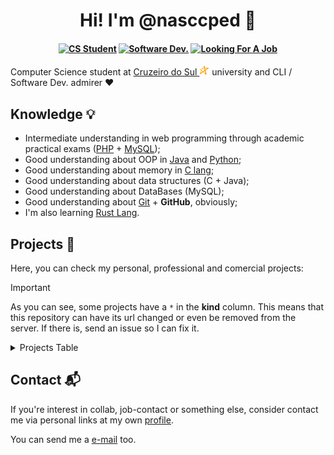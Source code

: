 <h1 align="center">Hi! I'm @nasccped 👋</h1>

<!-- showing badges -->
<h4 align="center">

[![CS Student][cs-student]](#)
[![Software Dev.][software-dev]](#)
[![Looking For A Job][looking-for-a-job]](#)

</h4>

Computer Science student at
[Cruzeiro do Sul <img src="./assets/logo-cruzeiro_do_sul.png"
style="height:1rem"
alt="Cruzeiro do Sul logo">][cruzeiro-do-sul-website] university and
CLI / Software Dev. admirer ❤️



Knowledge 💡
-----------

- Intermediate understanding in web programming through academic
  practical exams ([PHP][php-link] + [MySQL][mysql-link]);
- Good understanding about OOP in [Java][java-link] and
  [Python][python-link];
- Good understanding about memory in [C lang][c-link];
- Good understanding about data structures (C + Java);
- Good understanding about DataBases (MySQL);
- Good understanding about [Git][git-link] + **GitHub**, obviously;
- I'm also learning [Rust Lang][rust-link].



Projects 💎
----------

Here, you can check my personal, professional and comercial projects:

> [!IMPORTANT]
>
> As you can see, some projects have a `*` in the **kind** column.
> This means that this repository can have its url changed or even be
> removed from the server. If there is, send an issue so I can fix
> it.

<details>
  <summary>Projects Table</summary>
<br>

| Project Name + Link             | Project Description                                | Kind                  |
| :------------------------------ | :------------------------------------------------- | :-------------------- |
| [🥇 Kojamp Man][kojamp-man]     | Kotlin/Java mini project manager                   |  Personal / Comercial |
| [🥈 GPTheme Plus][gptheme-plus] | VS Code theme                                      | *Personal / Comercial |
| [🥉 Tic Tac Low][tic-tac-low]   | a low level tic-tac-toe game                       |  Personal             |
| [PyCriptoNita][pycriptonita]    | Python script designed to encrypt and decrypt text | *Contribution         |

</details>



Contact 📬
---------

If you're interest in collab, job-contact or something else, consider
contact me via personal links at my own [profile][my-profile].

You can send me a [e-mail][send-me-email] too.



<!-- badges area -->
[cs-student]: https://img.shields.io/badge/cs_student-F28A17?style=for-the-badge
[software-dev]: https://img.shields.io/badge/software%20dev.-C24444?style=for-the-badge
[looking-for-a-job]: https://img.shields.io/badge/looking_for_a_job-4477B2?style=for-the-badge

<!-- resource links -->
[cruzeiro-do-sul-website]: https://www.cruzeirodosul.edu.br/
[php-link]: https://www.php.net/
[mysql-link]: https://www.mysql.com/
[python-link]: https://www.python.org/
[java-link]: https://www.java.com/en/
[c-link]: https://www.w3schools.com/c/
[git-link]: https://git-scm.com/
[rust-link]: https://www.rust-lang.org/

<!-- project links -->
[kojamp-man]: https://github.com/nasccped/kojamp-man
[gptheme-plus]: https://github.com/nasccped/vsc-gptheme-plus-extension
[tic-tac-low]: https://github.com/nasccped/tic-tac-low
[pycriptonita]: https://github.com/Felici4no/PyCriptoNita

<!-- contact links -->
[my-profile]: https://github.com/nasccped
[send-me-email]: mailto:pdbt.contact@gmail.com?subject=Put%20the%20Message%20title%20here%20%E2%9C%8D%EF%B8%8F&body=Don't%20forget%20to%20add...%20well...%20the%20message%20%F0%9F%98%85
